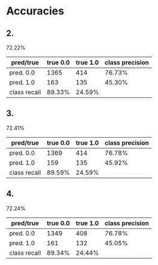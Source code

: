 # Accuracies

## 2.
72.22%

pred/true|true 0.0|true 1.0|class precision
--|---|---|--
pred. 0.0|1365|414|76.73%
pred. 1.0|163|135|45.30%
class recall|89.33%|24.59%|

## 3.
72.41%

pred/true|true 0.0|true 1.0|class precision
--|---|---|--
pred. 0.0|1369|414|76.78%
pred. 1.0|159|135|45.92%
class recall|89.59%|24.59%|

## 4.
72.24%

pred/true|true 0.0|true 1.0|class precision
--|---|---|--
pred. 0.0|1349|408|76.78%
pred. 1.0|161|132|45.05%
class recall|89.34%|24.44%|
